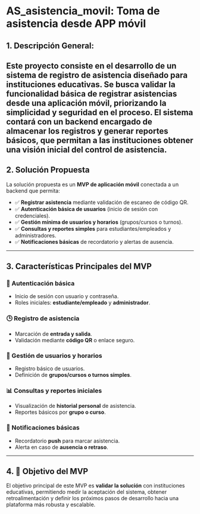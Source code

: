 # AS_asistencia_movil: Toma de asistencia desde APP móvil
## 1. Descripción General:
Este proyecto consiste en el desarrollo de un **sistema de registro de asistencia** diseñado para instituciones educativas. Se busca validar la funcionalidad básica de registrar asistencias desde una aplicación móvil, priorizando la **simplicidad y seguridad** en el proceso. El sistema contará con un **backend** encargado de almacenar los registros y generar reportes básicos, que permitan a las instituciones obtener una visión inicial del control de asistencia.
---
## 2. Solución Propuesta
La solución propuesta es un **MVP de aplicación móvil** conectada a un backend que permita:

- ✅ **Registrar asistencia** mediante validación de escaneo de código QR.  
- ✅ **Autenticación básica de usuarios** (inicio de sesión con credenciales).  
- ✅ **Gestión mínima de usuarios y horarios** (grupos/cursos o turnos).  
- ✅ **Consultas y reportes simples** para estudiantes/empleados y administradores.  
- ✅ **Notificaciones básicas** de recordatorio y alertas de ausencia.  
---
## 3. Características Principales del MVP

### 🔑 Autenticación básica
- Inicio de sesión con usuario y contraseña.  
- Roles iniciales: **estudiante/empleado** y **administrador**.  

### 🕒 Registro de asistencia
- Marcación de **entrada y salida**.  
- Validación mediante **código QR** o enlace seguro.  

### 👥 Gestión de usuarios y horarios
- Registro básico de usuarios.  
- Definición de **grupos/cursos o turnos simples**.  

### 📊 Consultas y reportes iniciales
- Visualización de **historial personal** de asistencia.  
- Reportes básicos por **grupo o curso**.  

### 🔔 Notificaciones básicas
- Recordatorio **push** para marcar asistencia.  
- Alerta en caso de **ausencia o retraso**.  
---
## 4. 🚀 Objetivo del MVP
El objetivo principal de este MVP es **validar la solución** con instituciones educativas, permitiendo medir la aceptación del sistema, obtener retroalimentación y definir los próximos pasos de desarrollo hacia una plataforma más robusta y escalable.
